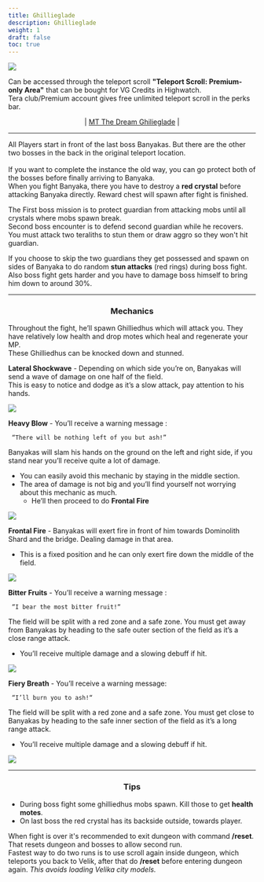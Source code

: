 ```yaml
---
title: Ghillieglade
description: Ghillieglade
weight: 1
draft: false
toc: true
---
```


![](https://i.imgur.com/61nMS2Q.png)

Can be accessed through the teleport scroll **"Teleport Scroll: Premium-only Area"** that can be bought for VG Credits in Highwatch. <br>
Tera club/Premium account gives free unlimited teleport scroll in the perks bar.

<center>

| [MT The Dream Ghilieglade](#menmas-tera) | 

</center>
<hr/>

All Players start in front of the last boss Banyakas. But there are the other two bosses in the back in the original teleport location. <br><br>
If you want to complete the instance the old way, you can go protect both of the bosses before finally arriving to Banyaka.<br>
When you fight Banyaka, there you have to destroy a **red crystal** before attacking Banyaka directly. Reward chest will spawn after fight is finished.

The First boss mission is to protect guardian from attacking mobs until all crystals where mobs spawn break. <br> 
Second boss encounter is to defend second guardian while he recovers. You must attack two teraliths to stun them or draw aggro so they won't hit guardian. 

If you choose to skip the two guardians they get possessed and spawn on sides of Banyaka to do random **stun attacks** (red rings) during boss fight. Also boss fight gets harder and you have to damage boss himself to bring him down to around 30%.

<hr/>

<center>

### Mechanics

</center>

Throughout the fight, he’ll spawn Ghilliedhus which will attack you. They have relatively low health and drop motes which heal and regenerate your MP. <br> These Ghilliedhus can be knocked down and stunned.

**Lateral Shockwave** - Depending on which side you’re on, Banyakas will send a wave of damage on one half of the field.<br>
This is easy to notice and dodge as it’s a slow attack, pay attention to his hands.

![](https://i.imgur.com/nxg0mx3.png)

**Heavy Blow** - You’ll receive a warning message :

     “There will be nothing left of you but ash!” 
     
Banyakas will slam his hands on the ground on the left and right side, if you stand near you’ll receive quite a lot of damage.
* You can easily avoid this mechanic by staying in the middle section. 
* The area of damage is not big and you’ll find yourself not worrying about this mechanic as much. 
  * He’ll then proceed to do **Frontal Fire** 

![](https://i.imgur.com/AW5e3LH.png)

**Frontal Fire** - Banyakas will exert fire in front of him towards Dominolith Shard and the bridge. Dealing damage in that area. 
* This is a fixed position and he can only exert fire down the middle of the field.

![](https://i.imgur.com/dXW8omN.png)

**Bitter Fruits** - You’ll receive a warning message :

     “I bear the most bitter fruit!“
    
The field will be split with a red zone and a safe zone. You must get away from Banyakas by heading to the safe outer section of the field as it’s a close range attack. 
* You’ll receive multiple damage and a slowing debuff if hit.

![](https://i.imgur.com/EAV7vOI.png)

**Fiery Breath** - You’ll receive a warning message: 

     “I’ll burn you to ash!“
     
The field will be split with a red zone and a safe zone. You must get close to Banyakas by heading to the safe inner section of the field as it’s a long range attack. 
* You’ll receive multiple damage and a slowing debuff if hit.

![](https://i.imgur.com/RtcAWJI.png)

<hr/>

<center>

### Tips

</center>

- During boss fight some ghilliedhus mobs spawn. Kill those to get **health motes**.
- On last boss the red crystal has its backside outside, towards player.

When fight is over it's recommended to exit dungeon with command **/reset**. That resets dungeon and bosses to allow second run. <br>
Fastest way to do two runs is to use scroll again inside dungeon, which teleports you back to Velik, after that do **/reset** before entering dungeon again. *This avoids loading Velika city models.*

<center>

